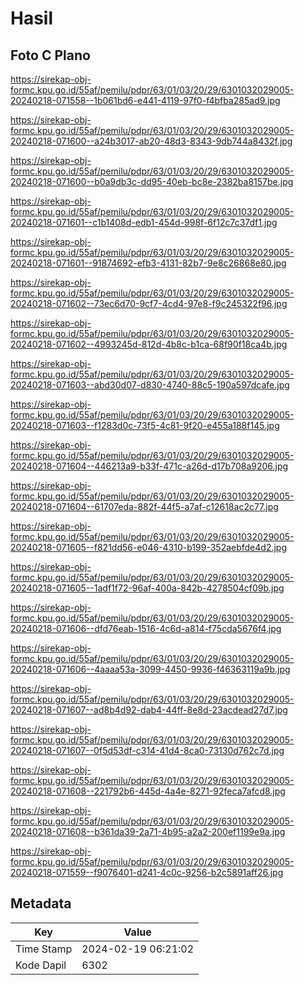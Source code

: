 # Hasil

## Foto C Plano

https://sirekap-obj-formc.kpu.go.id/55af/pemilu/pdpr/63/01/03/20/29/6301032029005-20240218-071558--1b061bd6-e441-4119-97f0-f4bfba285ad9.jpg

https://sirekap-obj-formc.kpu.go.id/55af/pemilu/pdpr/63/01/03/20/29/6301032029005-20240218-071600--a24b3017-ab20-48d3-8343-9db744a8432f.jpg

https://sirekap-obj-formc.kpu.go.id/55af/pemilu/pdpr/63/01/03/20/29/6301032029005-20240218-071600--b0a9db3c-dd95-40eb-bc8e-2382ba8157be.jpg

https://sirekap-obj-formc.kpu.go.id/55af/pemilu/pdpr/63/01/03/20/29/6301032029005-20240218-071601--c1b1408d-edb1-454d-998f-6f12c7c37df1.jpg

https://sirekap-obj-formc.kpu.go.id/55af/pemilu/pdpr/63/01/03/20/29/6301032029005-20240218-071601--91874692-efb3-4131-82b7-9e8c26868e80.jpg

https://sirekap-obj-formc.kpu.go.id/55af/pemilu/pdpr/63/01/03/20/29/6301032029005-20240218-071602--73ec6d70-9cf7-4cd4-97e8-f9c245322f96.jpg

https://sirekap-obj-formc.kpu.go.id/55af/pemilu/pdpr/63/01/03/20/29/6301032029005-20240218-071602--4993245d-812d-4b8c-b1ca-68f90f18ca4b.jpg

https://sirekap-obj-formc.kpu.go.id/55af/pemilu/pdpr/63/01/03/20/29/6301032029005-20240218-071603--abd30d07-d830-4740-88c5-190a597dcafe.jpg

https://sirekap-obj-formc.kpu.go.id/55af/pemilu/pdpr/63/01/03/20/29/6301032029005-20240218-071603--f1283d0c-73f5-4c81-9f20-e455a188f145.jpg

https://sirekap-obj-formc.kpu.go.id/55af/pemilu/pdpr/63/01/03/20/29/6301032029005-20240218-071604--446213a9-b33f-471c-a26d-d17b708a9206.jpg

https://sirekap-obj-formc.kpu.go.id/55af/pemilu/pdpr/63/01/03/20/29/6301032029005-20240218-071604--61707eda-882f-44f5-a7af-c12618ac2c77.jpg

https://sirekap-obj-formc.kpu.go.id/55af/pemilu/pdpr/63/01/03/20/29/6301032029005-20240218-071605--f821dd56-e046-4310-b199-352aebfde4d2.jpg

https://sirekap-obj-formc.kpu.go.id/55af/pemilu/pdpr/63/01/03/20/29/6301032029005-20240218-071605--1adf1f72-96af-400a-842b-4278504cf09b.jpg

https://sirekap-obj-formc.kpu.go.id/55af/pemilu/pdpr/63/01/03/20/29/6301032029005-20240218-071606--dfd76eab-1516-4c6d-a814-f75cda5676f4.jpg

https://sirekap-obj-formc.kpu.go.id/55af/pemilu/pdpr/63/01/03/20/29/6301032029005-20240218-071606--4aaaa53a-3099-4450-9936-f46363119a9b.jpg

https://sirekap-obj-formc.kpu.go.id/55af/pemilu/pdpr/63/01/03/20/29/6301032029005-20240218-071607--ad8b4d92-dab4-44ff-8e8d-23acdead27d7.jpg

https://sirekap-obj-formc.kpu.go.id/55af/pemilu/pdpr/63/01/03/20/29/6301032029005-20240218-071607--0f5d53df-c314-41d4-8ca0-73130d762c7d.jpg

https://sirekap-obj-formc.kpu.go.id/55af/pemilu/pdpr/63/01/03/20/29/6301032029005-20240218-071608--221792b6-445d-4a4e-8271-92feca7afcd8.jpg

https://sirekap-obj-formc.kpu.go.id/55af/pemilu/pdpr/63/01/03/20/29/6301032029005-20240218-071608--b361da39-2a71-4b95-a2a2-200ef1199e9a.jpg

https://sirekap-obj-formc.kpu.go.id/55af/pemilu/pdpr/63/01/03/20/29/6301032029005-20240218-071559--f9076401-d241-4c0c-9256-b2c5891aff26.jpg


## Metadata

| Key        | Value               |
| ---------- | ------------------- |
| Time Stamp | 2024-02-19 06:21:02 |
| Kode Dapil | 6302                |



